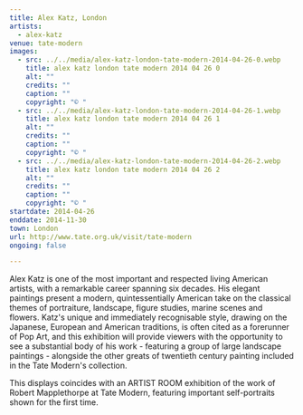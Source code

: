 ```yaml
---
title: Alex Katz, London
artists:
  - alex-katz
venue: tate-modern
images:
  - src: ../../media/alex-katz-london-tate-modern-2014-04-26-0.webp
    title: alex katz london tate modern 2014 04 26 0
    alt: ""
    credits: ""
    caption: ""
    copyright: "© "
  - src: ../../media/alex-katz-london-tate-modern-2014-04-26-1.webp
    title: alex katz london tate modern 2014 04 26 1
    alt: ""
    credits: ""
    caption: ""
    copyright: "© "
  - src: ../../media/alex-katz-london-tate-modern-2014-04-26-2.webp
    title: alex katz london tate modern 2014 04 26 2
    alt: ""
    credits: ""
    caption: ""
    copyright: "© "
startdate: 2014-04-26
enddate: 2014-11-30
town: London
url: http://www.tate.org.uk/visit/tate-modern
ongoing: false

---
```


Alex Katz is one of the most important and respected living American artists, with a remarkable career spanning six decades. His elegant paintings present a modern, quintessentially American take on the classical themes of portraiture, landscape, figure studies, marine scenes and flowers. Katz's unique and immediately recognisable style, drawing on the Japanese, European and American traditions, is often cited as a forerunner of Pop Art, and this exhibition will provide viewers with the opportunity to see a substantial body of his work - featuring a group of large landscape paintings - alongside the other greats of twentieth century painting included in the Tate Modern's collection.

This displays coincides with an ARTIST ROOM exhibition of the work of Robert Mapplethorpe at Tate Modern, featuring important self-portraits shown for the first time.